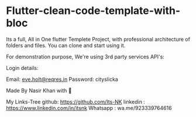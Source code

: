 # Flutter-clean-code-template-with-bloc

Its a full, All in One flutter Templete Project, with professional architecture of folders and files.
You can clone and start using it.

For demonstration purpose, We're using 3rd party services API's:

Login details:

Email: eve.holt@reqres.in
Password: cityslicka



Made By Nasir Khan with 💖

My Links-Tree
github: https://github.com/Its-NK
linkedin : https://www.linkedin.com/in/itsnk
Whatsapp : wa.me/923339764616
